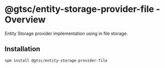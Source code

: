 # @gtsc/entity-storage-provider-file - Overview

Entity Storage provider implementation using in file storage.

## Installation

```shell
npm install @gtsc/entity-storage-provider-file
```
